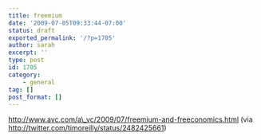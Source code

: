 ```yaml
---
title: freemium
date: '2009-07-05T09:33:44-07:00'
status: draft
exported_permalink: '/?p=1705'
author: sarah
excerpt: ''
type: post
id: 1705
category:
    - general
tag: []
post_format: []
---
```

http://www.avc.com/a\_vc/2009/07/freemium-and-freeconomics.html (via http://twitter.com/timoreilly/status/2482425661)
